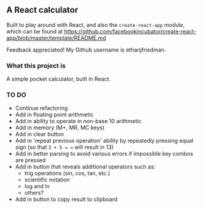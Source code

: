 ## A React calculator

Built to play around with React, and also the `create-react-app` module, which can be found at
https://github.com/facebookincubator/create-react-app/blob/master/template/README.md

Feedback appreciated! My Github username is ethanjfriedman.

### What this project is

A simple pocket calculator, built in React.

### TO DO
* Continue refactoring
* Add in floating point arithmetic
* Add in ability to operate in non-base 10 arithmetic
* Add in memory (M+, MR, MC keys)
* Add in clear button
* Add in 'repeat previous operation' ability by repeatedly pressing equal sign (so that `3 + 5 = =` will result in 13)
* Add in better parsing to avoid various errors if impossible key combos are pressed
* Add in button that reveals additional operators such as:
  - trig operations (sin, cos, tan, etc.)
  - scientific notation
  - log and ln
  - others?
* Add in button to copy result to clipboard
